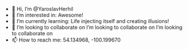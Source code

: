 - 👋 Hi, I’m @YaroslavHerhil
- 👀 I’m interested in: Awesome!
- 🌱 I’m currently learning: Life injecting itself and creating illusions!
- 💞️ I’m looking to collaborate on I’m looking to collaborate on I’m looking to collaborate on
- 📫 How to reach me: 54.134968, -100.199670

<!---
YaroslavHerhil/YaroslavHerhil is a ✨ special ✨ repository because its `README.md` (this file) appears on your GitHub profile.
You can click the Preview link to take a look at your changes.
--->
